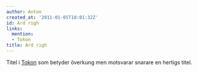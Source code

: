 ```yaml
---
author: Anton
created_at: '2011-01-05T18:01:32Z'
id: Ard righ
links:
  mention:
  - Tokon
title: Ard righ
---
```


Titel i [Tokon] som betyder överkung men motsvarar snarare en hertigs titel.

  [Tokon]: Tokon
